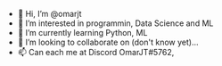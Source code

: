 - 👋 Hi, I’m @omarjt
- 👀 I’m interested in programmin, Data Science and ML
- 🌱 I’m currently learning Python, ML
- 💞️ I’m looking to collaborate on (don't know yet)...
- 📫 Can each me at Discord OmarJT#5762, 

<!---
omarjt/omarjt is a ✨ special ✨ repository because its `README.md` (this file) appears on your GitHub profile.
You can click the Preview link to take a look at your changes.
--->
